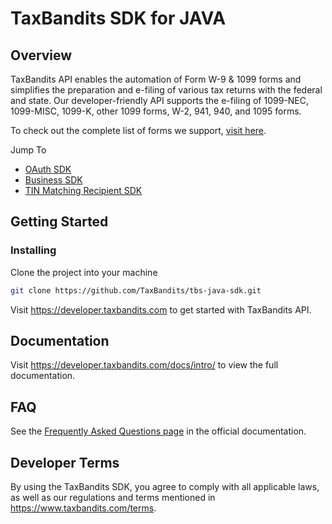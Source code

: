 # TaxBandits SDK for JAVA
## Overview
TaxBandits API enables the automation of Form W-9 & 1099 forms and simplifies the preparation and e-filing of various tax returns with the federal and state. Our developer-friendly API supports the e-filing of 1099-NEC, 1099-MISC, 1099-K, other 1099 forms, W-2, 941, 940, and 1095 forms.

To check out the complete list of forms we support, [visit here](https://developer.taxbandits.com/#forms).

Jump To
- [OAuth SDK](https://github.com/TaxBandits/tbs-java-sdk/tree/main/oauth-sdk)
- [Business SDK](https://github.com/TaxBandits/tbs-java-sdk/tree/main/business-sdk)
- [TIN Matching Recipient SDK](https://github.com/TaxBandits/tbs-java-sdk/tree/main/tin-matching-recipients-sdk)

## Getting Started

### Installing
Clone the project into your machine

```bash
git clone https://github.com/TaxBandits/tbs-java-sdk.git
```

Visit https://developer.taxbandits.com to get started with TaxBandits API.

## Documentation

Visit https://developer.taxbandits.com/docs/intro/ to view the full documentation.

## FAQ

See the [Frequently Asked Questions page](https://developer.taxbandits.com/docs/Faq/General) in the official documentation.

## Developer Terms

By using the TaxBandits SDK, you agree to comply with all applicable laws, as well as our regulations and terms mentioned in https://www.taxbandits.com/terms. 